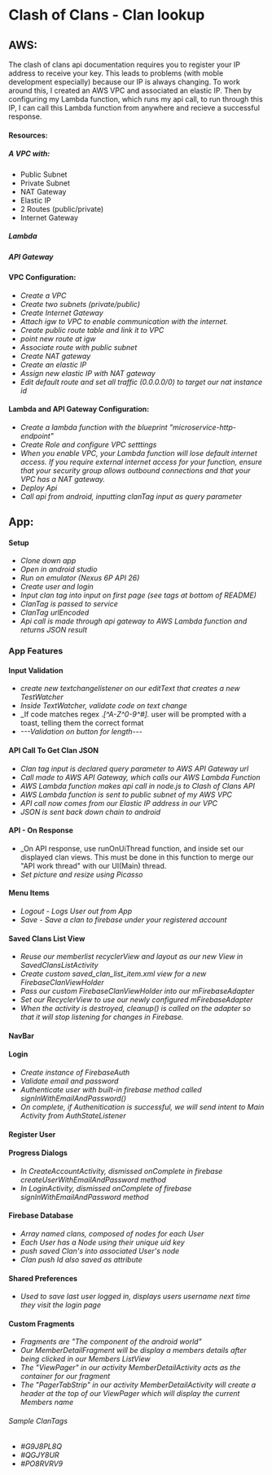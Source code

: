 # Clash of Clans - Clan lookup

## AWS:
The clash of clans api documentation requires you to register your IP address
to receive your key. This leads to problems (with moble development especially)
because our IP is always changing. To work around this, I created an AWS VPC and
associated an elastic IP. Then by configuring my Lambda function, which runs my api call,
to run through this IP, I can call this Lambda function from anywhere and recieve 
a successful response.
#### Resources:
##### A VPC with:
* Public Subnet
* Private Subnet
* NAT Gateway
* Elastic IP
* 2 Routes (public/private)
* Internet Gateway
##### Lambda
##### API Gateway

#### VPC Configuration:
* _Create a VPC_
* _Create two subnets (private/public)_
* _Create Internet Gateway_
* _Attach igw to VPC to enable communication with the internet._
* _Create public route table and link it to VPC_
* _point new route at igw_
* _Associate route with public subnet_
* _Create NAT gateway_
* _Create an elastic IP_
* _Assign new elastic IP with NAT gateway_
* _Edit default route and set all traffic (0.0.0.0/0) to target our nat instance id_

#### Lambda and API Gateway Configuration:
* _Create a lambda function with the blueprint "microservice-http-endpoint"_
* _Create Role and configure VPC setttings_
* _When you enable VPC, your Lambda function will lose default internet
 access. If you require external internet access for your function,
  ensure that your security group allows outbound connections
   and that your VPC has a NAT gateway._
* _Deploy Api_
* _Call api from android, inputting clanTag input as query parameter_

## App:

#### Setup
* _Clone down app_
* _Open in android studio_
* _Run on emulator (Nexus 6P API 26)_
* _Create user and login_
* _Input clan tag into input on first page (see tags at bottom of README)_
* _ClanTag is passed to service_
* _ClanTag urlEncoded_ 
* _Api call is made through api gateway to AWS Lambda function and returns JSON result_

### App Features

#### Input Validation
* _create new textchangelistener on our editText that creates a new TestWatcher_
* _Inside TextWatcher, validate code on text change_
* _If code matches regex .*[^A-Z^0-9^#].* user will be prompted with a toast,
telling them the correct format
* _---Validation on button for length---_

#### API Call To Get Clan JSON
* _Clan tag input is declared query parameter to AWS API Gateway url_
* _Call made to AWS API Gateway, which calls our AWS Lambda Function_
* _AWS Lambda function makes api call in node.js to Clash of Clans API_
* _AWS Lambda function is sent to public subnet of my AWS VPC_
* _API call now comes from our Elastic IP address in our VPC_
* _JSON is sent back down chain to android_

#### API - On Response
* _On API response, use runOnUiThread function, and inside set our displayed clan views. This
must be done in this function to merge our "API work thread" with our UI(Main) thread.
* _Set picture and resize using Picasso_

#### Menu Items
* _Logout - Logs User out from App_
* _Save - Save a clan to firebase under your registered account_

#### Saved Clans List View
* _Reuse our memberlist recyclerView and layout as our new View in SavedClansListActivity_
* _Create custom saved_clan_list_item.xml view for a new FirebaseClanViewHolder_
* _Pass our custom FirebaseClanViewHolder into our mFirebaseAdapter_
* _Set our RecyclerView to use our newly configured mFirebaseAdapter_
* _When the activity is destroyed, cleanup() is called on the adapter so that it will stop listening for changes in Firebase._

#### NavBar

#### Login
* _Create instance of FirebaseAuth_
* _Validate email and password_
* _Authenticate user with built-in firebase method called signInWithEmailAndPassword()_
* _On complete, if Authenitication is successful, we will send intent to Main Activity from AuthStateListener_

#### Register User

#### Progress Dialogs
* _In CreateAccountActivity, dismissed onComplete in firebase createUserWithEmailAndPassword method_
* _In LoginActivity, dismissed onComplete of firebase signInWithEmailAndPassword method_

#### Firebase Database
* _Array named clans, composed of nodes for each User_ 
* _Each User has a Node using their unique uid key_
* _push saved Clan's into associated User's node_
* _Clan push Id also saved as attribute_

#### Shared Preferences
* _Used to save last user logged in, displays users username next time they visit the login page_

#### Custom Fragments
* _Fragments are "The component of the android world"_
* _Our MemberDetailFragment will be display a members details after being clicked in our Members ListView_
* _The "ViewPager" in our activity MemberDetailActivity acts as the container for our fragment_
* _The "PagerTabStrip" in our activity MemberDetailActivity will create a header at the top of our ViewPager which will display the current Members name_


###### Sample ClanTags
* _#G9J8PL8Q_
* _#QGJY8UR_
* _#PO8RVRV9_





